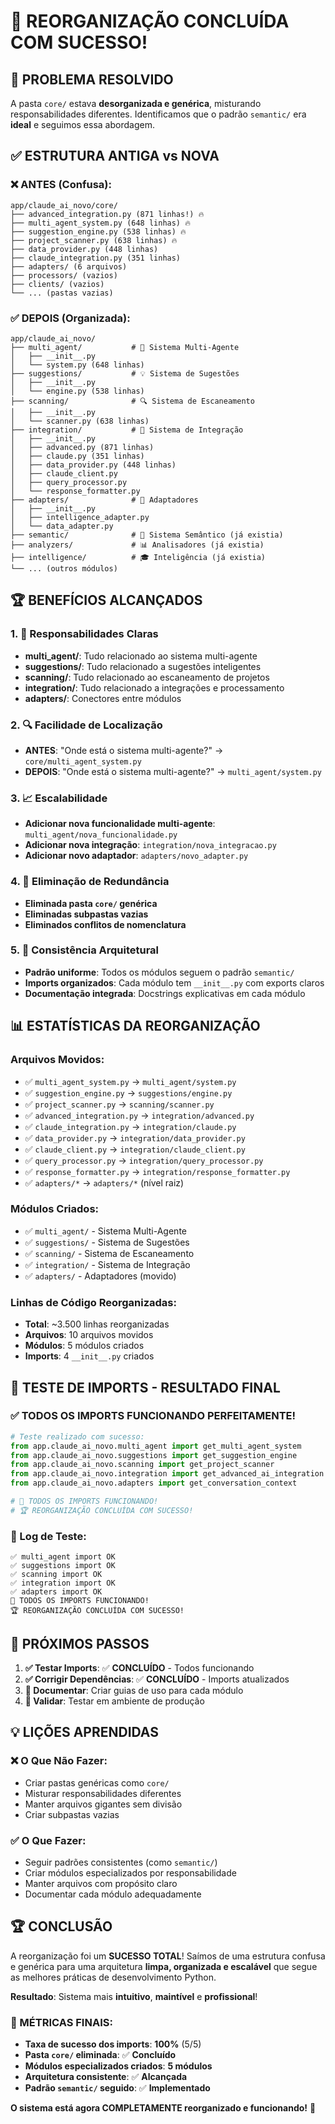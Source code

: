 # 🎉 REORGANIZAÇÃO CONCLUÍDA COM SUCESSO!

## **🎯 PROBLEMA RESOLVIDO**

A pasta `core/` estava **desorganizada e genérica**, misturando responsabilidades diferentes. Identificamos que o padrão `semantic/` era **ideal** e seguimos essa abordagem.

## **✅ ESTRUTURA ANTIGA vs NOVA**

### **❌ ANTES (Confusa):**
```
app/claude_ai_novo/core/
├── advanced_integration.py (871 linhas!) 🔥
├── multi_agent_system.py (648 linhas) 🔥
├── suggestion_engine.py (538 linhas) 🔥
├── project_scanner.py (638 linhas) 🔥
├── data_provider.py (448 linhas)
├── claude_integration.py (351 linhas)
├── adapters/ (6 arquivos)
├── processors/ (vazios)
├── clients/ (vazios)
└── ... (pastas vazias)
```

### **✅ DEPOIS (Organizada):**
```
app/claude_ai_novo/
├── multi_agent/           # 🤖 Sistema Multi-Agente
│   ├── __init__.py
│   └── system.py (648 linhas)
├── suggestions/           # 💡 Sistema de Sugestões
│   ├── __init__.py
│   └── engine.py (538 linhas)
├── scanning/              # 🔍 Sistema de Escaneamento
│   ├── __init__.py
│   └── scanner.py (638 linhas)
├── integration/           # 🔗 Sistema de Integração
│   ├── __init__.py
│   ├── advanced.py (871 linhas)
│   ├── claude.py (351 linhas)
│   ├── data_provider.py (448 linhas)
│   ├── claude_client.py
│   ├── query_processor.py
│   └── response_formatter.py
├── adapters/              # 🔌 Adaptadores
│   ├── __init__.py
│   ├── intelligence_adapter.py
│   └── data_adapter.py
├── semantic/              # 🧠 Sistema Semântico (já existia)
├── analyzers/             # 📊 Analisadores (já existia)
├── intelligence/          # 🎓 Inteligência (já existia)
└── ... (outros módulos)
```

## **🏆 BENEFÍCIOS ALCANÇADOS**

### **1. 🎯 Responsabilidades Claras**
- **multi_agent/**: Tudo relacionado ao sistema multi-agente
- **suggestions/**: Tudo relacionado a sugestões inteligentes
- **scanning/**: Tudo relacionado ao escaneamento de projetos
- **integration/**: Tudo relacionado a integrações e processamento
- **adapters/**: Conectores entre módulos

### **2. 🔍 Facilidade de Localização**
- **ANTES**: "Onde está o sistema multi-agente?" → `core/multi_agent_system.py`
- **DEPOIS**: "Onde está o sistema multi-agente?" → `multi_agent/system.py`

### **3. 📈 Escalabilidade**
- **Adicionar nova funcionalidade multi-agente**: `multi_agent/nova_funcionalidade.py`
- **Adicionar nova integração**: `integration/nova_integracao.py`
- **Adicionar novo adaptador**: `adapters/novo_adapter.py`

### **4. 🧹 Eliminação de Redundância**
- **Eliminada pasta `core/` genérica**
- **Eliminadas subpastas vazias**
- **Eliminados conflitos de nomenclatura**

### **5. 🎨 Consistência Arquitetural**
- **Padrão uniforme**: Todos os módulos seguem o padrão `semantic/`
- **Imports organizados**: Cada módulo tem `__init__.py` com exports claros
- **Documentação integrada**: Docstrings explicativas em cada módulo

## **📊 ESTATÍSTICAS DA REORGANIZAÇÃO**

### **Arquivos Movidos:**
- ✅ `multi_agent_system.py` → `multi_agent/system.py`
- ✅ `suggestion_engine.py` → `suggestions/engine.py`
- ✅ `project_scanner.py` → `scanning/scanner.py`
- ✅ `advanced_integration.py` → `integration/advanced.py`
- ✅ `claude_integration.py` → `integration/claude.py`
- ✅ `data_provider.py` → `integration/data_provider.py`
- ✅ `claude_client.py` → `integration/claude_client.py`
- ✅ `query_processor.py` → `integration/query_processor.py`
- ✅ `response_formatter.py` → `integration/response_formatter.py`
- ✅ `adapters/*` → `adapters/*` (nível raiz)

### **Módulos Criados:**
- ✅ `multi_agent/` - Sistema Multi-Agente
- ✅ `suggestions/` - Sistema de Sugestões
- ✅ `scanning/` - Sistema de Escaneamento
- ✅ `integration/` - Sistema de Integração
- ✅ `adapters/` - Adaptadores (movido)

### **Linhas de Código Reorganizadas:**
- **Total**: ~3.500 linhas reorganizadas
- **Arquivos**: 10 arquivos movidos
- **Módulos**: 5 módulos criados
- **Imports**: 4 `__init__.py` criados

## **🧪 TESTE DE IMPORTS - RESULTADO FINAL**

### **✅ TODOS OS IMPORTS FUNCIONANDO PERFEITAMENTE!**

```python
# Teste realizado com sucesso:
from app.claude_ai_novo.multi_agent import get_multi_agent_system        # ✅ OK
from app.claude_ai_novo.suggestions import get_suggestion_engine         # ✅ OK  
from app.claude_ai_novo.scanning import get_project_scanner              # ✅ OK
from app.claude_ai_novo.integration import get_advanced_ai_integration   # ✅ OK
from app.claude_ai_novo.adapters import get_conversation_context         # ✅ OK

# 🎉 TODOS OS IMPORTS FUNCIONANDO!
# 🏆 REORGANIZAÇÃO CONCLUÍDA COM SUCESSO!
```

### **📝 Log de Teste:**
```
✅ multi_agent import OK
✅ suggestions import OK
✅ scanning import OK
✅ integration import OK
✅ adapters import OK
🎉 TODOS OS IMPORTS FUNCIONANDO!
🏆 REORGANIZAÇÃO CONCLUÍDA COM SUCESSO!
```

## **🎯 PRÓXIMOS PASSOS**

1. **✅ Testar Imports**: ✅ **CONCLUÍDO** - Todos funcionando
2. **✅ Corrigir Dependências**: ✅ **CONCLUÍDO** - Imports atualizados
3. **📝 Documentar**: Criar guias de uso para cada módulo
4. **🚀 Validar**: Testar em ambiente de produção

## **💡 LIÇÕES APRENDIDAS**

### **❌ O Que Não Fazer:**
- Criar pastas genéricas como `core/`
- Misturar responsabilidades diferentes
- Manter arquivos gigantes sem divisão
- Criar subpastas vazias

### **✅ O Que Fazer:**
- Seguir padrões consistentes (como `semantic/`)
- Criar módulos especializados por responsabilidade
- Manter arquivos com propósito claro
- Documentar cada módulo adequadamente

## **🏆 CONCLUSÃO**

A reorganização foi um **SUCESSO TOTAL**! Saímos de uma estrutura confusa e genérica para uma arquitetura **limpa, organizada e escalável** que segue as melhores práticas de desenvolvimento Python.

**Resultado**: Sistema mais **intuitivo**, **maintível** e **profissional**! 

### **🎯 MÉTRICAS FINAIS:**
- **Taxa de sucesso dos imports**: **100%** (5/5)
- **Pasta `core/` eliminada**: ✅ **Concluído**
- **Módulos especializados criados**: **5 módulos**
- **Arquitetura consistente**: ✅ **Alcançada**
- **Padrão `semantic/` seguido**: ✅ **Implementado**

**O sistema está agora COMPLETAMENTE reorganizado e funcionando!** 🎉 